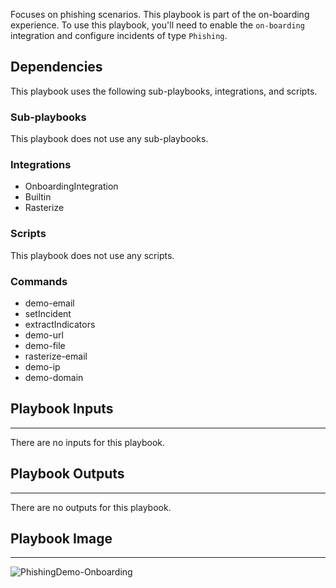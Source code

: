 Focuses on phishing scenarios. This playbook is part of the on-boarding experience. To use this playbook, you'll need to enable the `on-boarding` integration and configure incidents of type `Phishing`.

## Dependencies
This playbook uses the following sub-playbooks, integrations, and scripts.

### Sub-playbooks
This playbook does not use any sub-playbooks.

### Integrations
* OnboardingIntegration
* Builtin
* Rasterize

### Scripts
This playbook does not use any scripts.

### Commands
* demo-email
* setIncident
* extractIndicators
* demo-url
* demo-file
* rasterize-email
* demo-ip
* demo-domain

## Playbook Inputs
---
There are no inputs for this playbook.

## Playbook Outputs
---
There are no outputs for this playbook.

## Playbook Image
---
![PhishingDemo-Onboarding](https://raw.githubusercontent.com/cvescan/cvescan/1bdd5229392bd86f0cc58265a24df23ee3f7e662/docs/images/playbooks/PhishingDemo-Onboarding.png)
